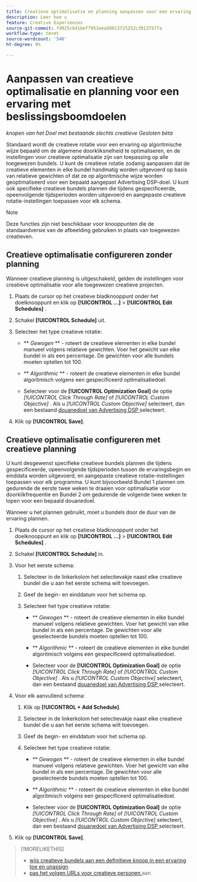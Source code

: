 ```yaml
---
title: Creatieve optimalisatie en planning aanpassen voor een ervaring
description: Leer hoe u
feature: Creative Experiences
source-git-commit: fd925c641bef7953aea50813725252c3913757fa
workflow-type: tm+mt
source-wordcount: '546'
ht-degree: 0%

---
```


# Aanpassen van creatieve optimalisatie en planning voor een ervaring met beslissingsboomdoelen

*knopen van het Doel met bestaande slechts creatieve*
*Gesloten bèta*

Standaard wordt de creatieve rotatie voor een ervaring op algoritmische wijze bepaald om de algemene doorkliksnelheid te optimaliseren, en de instellingen voor creatieve optimalisatie zijn van toepassing op alle toegewezen bundels. U kunt de creatieve rotatie zodanig aanpassen dat de creatieve elementen in elke bundel handmatig worden uitgevoerd op basis van relatieve gewichten of dat ze op algoritmische wijze worden geoptimaliseerd voor een bepaald aangepast Advertising DSP-doel. <!-- verify --> U kunt ook specifieke creatieve bundels plannen die tijdens gespecificeerde, opeenvolgende tijdsperioden worden uitgevoerd en aangepaste creatieve rotatie-instellingen toepassen voor elk schema.

>[!NOTE]
>
>Deze functies zijn niet beschikbaar voor knooppunten die de standaardversie van de afbeelding gebruiken in plaats van toegewezen creatieven.

## Creatieve optimalisatie configureren zonder planning

Wanneer creatieve planning is uitgeschakeld, gelden de instellingen voor creatieve optimalisatie voor alle toegewezen creatieve projecten.

1. Plaats de cursor op het creatieve bladknooppunt onder het doelknooppunt en klik op **[!UICONTROL ...]** > **[!UICONTROL Edit Schedules]** .

1. Schakel **[!UICONTROL Schedule]** uit.

1. Selecteer het type creatieve rotatie:

   * ** *Gewogen* ** - roteert de creatieve elementen in elke bundel manueel volgens relatieve gewichten. Voer het gewicht van elke bundel in als een percentage. De gewichten voor alle bundels moeten optellen tot 100.

   * ** *Algorithmic* ** - roteert de creatieve elementen in elke bundel algoritmisch volgens een gespecificeerd optimalisatiedoel.

   * Selecteer voor de **[!UICONTROL Optimization Goal]** de optie *[!UICONTROL Click Through Rate]* of *[!UICONTROL Custom Objective]* .  Als u *[!UICONTROL Custom Objective]* selecteert, dan een bestaand [ douanedoel van Advertising DSP ](/help/dsp/optimization/custom-goal.md) selecteert.<!-- Verify -->

1. Klik op **[!UICONTROL Save]**.

## Creatieve optimalisatie configureren met creatieve planning

U kunt desgewenst specifieke creatieve bundels plannen die tijdens gespecificeerde, opeenvolgende tijdsperioden tussen de ervaringsbegin en einddata worden uitgevoerd, en aangepaste creatieve rotatie-instellingen toepassen voor elk programma. U kunt bijvoorbeeld Bundel 1 plannen om gedurende de eerste twee weken te draaien voor optimalisatie voor doorklikfrequentie en Bundel 2 om gedurende de volgende twee weken te lopen voor een bepaald douanedoel.

Wanneer u het plannen gebruikt, moet u bundels door de duur van de ervaring plannen.

1. Plaats de cursor op het creatieve bladknooppunt onder het doelknooppunt en klik op **[!UICONTROL ...]** > **[!UICONTROL Edit Schedules]** .

1. Schakel **[!UICONTROL Schedule]** in.

1. Voor het eerste schema:

   1. Selecteer in de linkerkolom het selectievakje naast elke creatieve bundel die u aan het eerste schema wilt toevoegen.

   1. Geef de begin- en einddatum voor het schema op.

   1. Selecteer het type creatieve rotatie:

      * ** *Gewogen* ** - roteert de creatieve elementen in elke bundel manueel volgens relatieve gewichten. Voer het gewicht van elke bundel in als een percentage. De gewichten voor alle geselecteerde bundels moeten optellen tot 100.

      * ** *Algorithmic* ** - roteert de creatieve elementen in elke bundel algoritmisch volgens een gespecificeerd optimalisatiedoel.

      * Selecteer voor de **[!UICONTROL Optimization Goal]** de optie *[!UICONTROL Click Through Rate]* of *[!UICONTROL Custom Objective]* .  Als u *[!UICONTROL Custom Objective]* selecteert, dan een bestaand [ douanedoel van Advertising DSP ](/help/dsp/optimization/custom-goal.md) selecteert.<!-- Verify -->

1. Voor elk aanvullend schema:

   1. Klik op **[!UICONTROL + Add Schedule]**.

   1. Selecteer in de linkerkolom het selectievakje naast elke creatieve bundel die u aan het eerste schema wilt toevoegen.

   1. Geef de begin- en einddatum voor het schema op.

   1. Selecteer het type creatieve rotatie:

      * ** *Gewogen* ** - roteert de creatieve elementen in elke bundel manueel volgens relatieve gewichten. Voer het gewicht van elke bundel in als een percentage. De gewichten voor alle geselecteerde bundels moeten optellen tot 100.

      * ** *Algorithmic* ** - roteert de creatieve elementen in elke bundel algoritmisch volgens een gespecificeerd optimalisatiedoel.

      * Selecteer voor de **[!UICONTROL Optimization Goal]** de optie *[!UICONTROL Click Through Rate]* of *[!UICONTROL Custom Objective]* .  Als u *[!UICONTROL Custom Objective]* selecteert, dan een bestaand [ douanedoel van Advertising DSP ](/help/dsp/optimization/custom-goal.md) selecteert.<!-- Verify -->

1. Klik op **[!UICONTROL Save]**.

>[!MORELIKETHIS]
>
>* [ wijs creatieve bundels aan een definitieve knoop in een ervaring toe en unassign ](/help/creative/experiences/experience-assign-creative-bundles.md)
>* [ pas het volgen URLs voor creatieve personen ](/help/creative/experiences/experience-tracking-urls-targeting.md) aan
